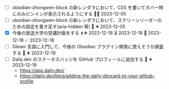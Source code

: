 - [ ] obsidian-zhongwen-block の新レンダラにおいて、CSS を書いてホバー時にのみピンインが表示されるようにする 🔽➕ 2023-12-05 
- [ ] obsidian-zhongwen-block の新レンダラにおいて、スクリーンリーダーのための設定を書き足す(aria-hidden 等) 🔽 ➕ 2023-12-05 
- [x] 今後の放送大学の受講計画をする ⏫ ➕ 2023-12-18 ⏳ 2023-12-18 📅 2023-12-18 ✅ 2023-12-18
- [ ] Gleam 言語に入門して、今後の Obsidian プラグイン開発に使えそうか調査する 🔽 ➕ 2023-12-19
- [ ] Daily.dev のステータスバッジを GitHub プロフィールに追加する 🔽 ➕ 2023-12-19
	- https://app.daily.dev/
	- https://daily.dev/blog/adding-the-daily-devcard-to-your-github-profile